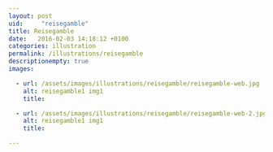 ```yaml
---
layout: post
uid:     "reisegamble"
title: Reisegamble
date:   2016-02-03 14:18:12 +0100
categories: illustration
permalink: /illustrations/reisegamble
descriptionempty: true
images:

  - url: /assets/images/illustrations/reisegamble/reisegamble-web.jpg
    alt: reisegamble1 img1
    title:

  - url: /assets/images/illustrations/reisegamble/reisegamble-web-2.jpg
    alt: reisegamble1 img1
    title:

---
```

<!-- <br>
Poster for the theatre play **Rechnitz (Der Würgeengel)** by **Elfriede Jelinek**
<br>
<br>
See more here:
  [*Spielzeitbuch Volkstheater 2016/17*](https://issuu.com/volkstheaterwien/docs/2016-17_jahresvorschau_1_issuu_neu){:target="_blank"}
or here:
[*Volkstheater*](http://www.volkstheater.at/){:target="_blank"} -->
